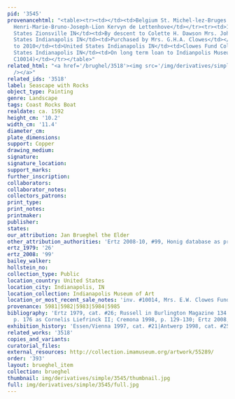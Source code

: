 ```yaml
---
pid: '3545'
provenancehtml: "<table><tr><td></td><td>Belgium St. Michel-lez-Bruges Belgium Brussels</td><td>Baron
  Henri-Marie-Bruno-Joseph-Lïon Kervyn de Lettenhove</td></tr><tr><td>1948</td><td>United
  States Zionsville IN</td><td>By descent to Colette H. Dawson Mrs. John W. Dawson</td></tr><tr><td>1960</td><td>United
  States Indianapolis IN</td><td>Purchased by Mrs. G.H.A. Clowes</td></tr><tr><td>1967
  to 2010</td><td>United States Indianapolis IN</td><td>Clowes Fund Collection</td></tr><tr><td>1971</td><td>United
  States Indianapolis IN</td><td>On long term loan to Indianpolis Museum of Art (as
  C10014)</td></tr></table>"
related_html: "<a href='/brughel/3518'><img src='/img/derivatives/simple/3518/thumbnail.jpg'
  /></a>"
related_ids: '3518'
label: Seascape with Rocks
object_type: Painting
genre: Landscape
tags: Coast Rocks Boat
realdate: ca. 1592
height_cm: '10.2'
width_cm: '11.4'
diameter_cm:
plate_dimensions:
support: Copper
drawing_medium:
signature:
signature_location:
support_marks:
further_inscription:
collaborators:
collaborator_notes:
collectors_patrons:
print_type:
print_notes:
printmaker:
publisher:
states:
our_attribution: Jan Brueghel the Elder
other_attribution_authorities: 'Ertz 2008-10, #99, Honig database as probable'
ertz_1979: '26'
ertz_2008: '99'
bailey_walker:
hollstein_no:
collection_type: Public
location_country: United States
location_city: Indianapolis, IN
location_collection: Indianapolis Museum of Art
location_or_most_recent_sale_notes: 'inv. #10014, Mrs. E.W. Clowes Fund'
provenance: 5981|5982|5983|5984|5985
bibliography: 'Ertz 1979, cat. #26; Russell in Burlington Magazine 134 (March 1992),
  p. 176 as Cornelis Liefrinck II; Cremona 1998, p. 129-130; Ertz 2008, cat. #99'
exhibition_history: 'Essen/Vienna 1997, cat. #21|Antwerp 1998, cat. #25'
related_works: '3518'
copies_and_variants:
curatorial_files:
external_resources: http://collection.imamuseum.org/artwork/55289/
order: '393'
layout: brueghel_item
collection: brueghel
thumbnail: img/derivatives/simple/3545/thumbnail.jpg
full: img/derivatives/simple/3545/full.jpg
---
```

